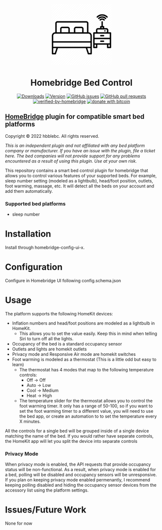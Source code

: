 <p align="center">
  <img src="bed_control.png" height="200px">  
</p>
<span align="center">

# Homebridge Bed Control
[![Downloads](https://img.shields.io/npm/dt/homebridge-bed-control)](https://www.npmjs.com/package/homebridge-bed-control)
[![Version](https://img.shields.io/npm/v/homebridge-bed-control)](https://www.npmjs.com/package/homebridge-bed-control)
[![GitHub issues](https://img.shields.io/github/issues/hbblebc/homebridge-bed-control)](https://github.com/hbblebc/homebridge-bed-control/issues)
[![GitHub pull requests](https://img.shields.io/github/issues-pr/hbblebc/homebridge-bed-control)](https://github.com/hbblebc/homebridge-bed-control/pulls)
[![verified-by-homebridge](https://badgen.net/badge/homebridge/verified/purple)](https://github.com/homebridge/homebridge/wiki/Verified-Plugins)
[![donate with bitcoin](https://img.shields.io/badge/btc-15sPZBv33rFAtED4ZLBDsKiQ8bgVY1cKzv-blue)](15sPZBv33rFAtED4ZLBDsKiQ8bgVY1cKzv)

</span>

## [HomeBridge](https://github.com/nfarina/homebridge) plugin for compatible smart bed platforms
Copyright © 2022 hbblebc. All rights reserved.

<i>This is an independent plugin and not affiliated with any bed platform company or manufacturer. If you have an issue with the plugin, file a ticket here. The bed companies will not provide support for any problems encountered as a result of using this plugin. Use at your own risk.</i>

This repository contains a smart bed control plugin for homebridge that allows you to control various features of your supported beds. For example, sleep number setting (modeled as a lightbulb), head/foot position, outlets, foot warming, massage, etc. It will detect all the beds on your account and add them automatically.

### Supported bed platforms
 - sleep number

# Installation

Install through homebridge-config-ui-x.

# Configuration

Configure in Homebridge UI following config.schema.json

# Usage

The platform supports the following HomeKit devices:

- Inflation numbers and head/foot positions are modeled as a lightbulb in HomeKit. 
  - This allows you to set the value easily. Keep this in mind when telling Siri to turn off all the lights. 
- Occupancy of the bed is a standard occupancy sensor
- Outlets and lights are homekit outlets
- Privacy mode and Responsive Air mode are homekit switches
- Foot warming is modeled as a thermostat (This is a little odd but easy to learn)
  - The thermostat has 4 modes that map to the following temperature controls:
    - Off -> Off
    - Auto -> Low
    - Cool -> Medium
    - Heat -> High
  - The temperature slider for the thermostat allows you to control the foot warming timer. It only has a range of 50-100, so if you want to set the foot warming timer to a different value, you will need to use the bed app, or create an automation to to set the temperature every X minutes. 

All the controls for a single bed will be grouped inside of a single device matching the name of the bed. If you would rather have separate controls, the HomeKit app will let you split the device into separate controls

### Privacy Mode

When privacy mode is enabled, the API requests that provide occupancy status will be non-functional. As a result, when privacy mode is enabled for a bed, polling will be disabled and occupancy sensors will be unresponsive. If you plan on keeping privacy mode enabled permenantly, I recommend keeping polling disabled and hiding the occupancy sensor devices from the accessory list using the platform settings.

# Issues/Future Work
None for now
